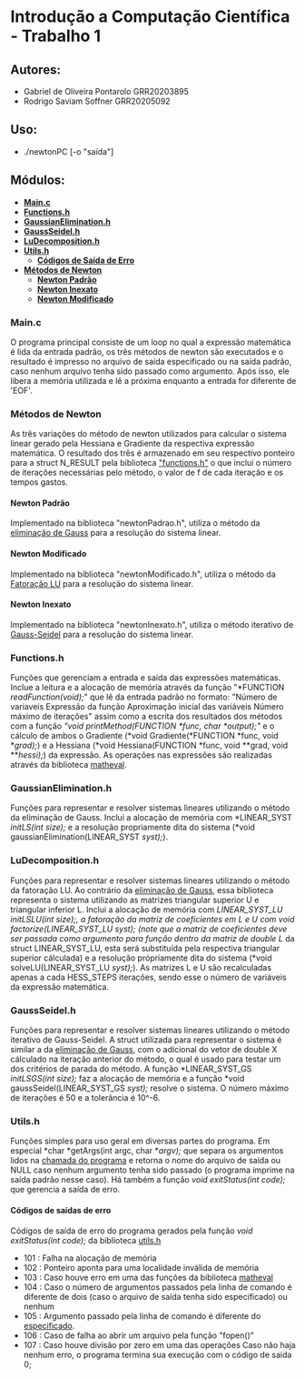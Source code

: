 # **Introdução a Computação Científica - Trabalho 1**

## Autores:

- Gabriel de Oliveira Pontarolo GRR20203895
- Rodrigo Saviam Soffner GRR20205092

## Uso:

- ./newtonPC [-o "saída"]

## Módulos:

  - [**Main.c**](#mainc)
  - [**Functions.h**](#functionsh)
  - [**GaussianElimination.h**](#gaussianeliminationh)
  - [**GaussSeidel.h**](#gaussseidelh)
  - [**LuDecomposition.h**](#ludecompositionh)
  - [**Utils.h**](#utilsh)
    - [**Códigos de Saída de Erro**](#saidas-de-erro)
  - [**Métodos de Newton**](#métodos-de-newton)
    - [**Newton Padrão**](#newton-padrao)
    - [**Newton Inexato**](#newton-inexato)
    - [**Newton Modificado**](#newton-modificado)


### Main.c
  O programa principal consiste de um loop no qual a expressão matemática é lida da entrada padrão, os três métodos de newton são executados e o resultado é impresso no arquivo de saída especificado ou na saída padrão, caso nenhum arquivo tenha sido passado como argumento. Após isso, ele libera a memória utilizada e lê a próxima enquanto a entrada for diferente de 'EOF'.

### Métodos de Newton
  As três variações do método de newton utilizados para calcular o sistema linear gerado pela Hessiana e Gradiente da respectiva expressão matemática. O resultado dos três é armazenado em seu respectivo ponteiro para a struct N_RESULT pela biblioteca ["functions.h"](#functionsh) o que inclui o número de iterações necessárias pelo método, o valor de f de cada iteração e os tempos gastos.
#### Newton Padrão
  Implementado na biblioteca "newtonPadrao.h", utiliza o método da [eliminação de Gauss](#guassianeliminationh) para a resolução do sistema linear.
#### Newton Modificado
  Implementado na biblioteca "newtonModificado.h", utiliza o método da [Fatoração LU](#ludecompositionh) para a resolução do sistema linear.
#### Newton Inexato
  Implementado na biblioteca "newtonInexato.h", utiliza o método iterativo de [Gauss-Seidel](#gaussseidelh) para a resolução do sistema linear.

### Functions.h
  Funções que gerenciam a entrada e saída das expressões matemáticas. Inclue a leitura e a alocação de memória através da função "*FUNCTION *readFunction(void);*" que lê da entrada padrão no formato:
  "Número de variaveis
   Expressão da função
   Aproximação inicial das variáveis
   Número máximo de iterações"
assim como a escrita dos resultados dos métodos com a função *"void printMethod(FUNCTION \*func, char \*output);"* e o cálculo de ambos o Gradiente (*void Gradiente(*FUNCTION *func, void \**grad);*) e a Hessiana (*void Hessiana(FUNCTION *func, void \**grad, void \*\**hessi);*) da expressão. As operações nas expressões são realizadas através da biblioteca [matheval](https://www.gnu.org/software/libmatheval/).
  
### GaussianElimination.h
  Funções para representar e resolver sistemas lineares utilizando o método da eliminação de Gauss. Inclui a alocação de memória com *LINEAR_SYST *initLS(int size);* e a resolução propriamente dita do sistema (*void gaussianElimination(LINEAR_SYST *syst);*).
  
### LuDecomposition.h
  Funções para representar e resolver sistemas lineares utilizando o método da fatoração LU. Ao contrário da [eliminação de Gauss](#gaussianeliminationh), essa biblioteca representa o sistema utilizando as matrizes triangular superior U e triangular inferior L. Inclui a alocação de memória com *LINEAR_SYST_LU *initLSLU(int size);*, a fatoração da matriz de coeficientes em L e U com *void factorize(LINEAR_SYST_LU *syst);* (note que a matriz de coeficientes deve ser passada como argumento para função dentro da matriz de double L** da struct LINEAR_SYST_LU, esta será substituída pela respectiva triangular superior cálculada) e a resolução própriamente dita do sistema (*void solveLU(LINEAR_SYST_LU *syst);*). As matrizes L e U são recalculadas apenas a cada HESS_STEPS iterações, sendo esse o número de variáveis da expressão matemática.
  
### GaussSeidel.h 
 Funções para representar e resolver sistemas lineares utilizando o método iterativo de Gauss-Seidel. A struct utilizada para representar o sistema é similar a da [eliminação de Gauss](#gaussianeliminationh), com o adicional do vetor de double X cálculado na iteração anterior do método, o qual é usado para testar um dos critérios de parada do método. A função *LINEAR_SYST_GS *initLSGS(int size);* faz a alocação de memória e a função *void gaussSeidel(LINEAR_SYST_GS *syst);* resolve o sistema. O número máximo de iterações é 50 e a tolerância é 10^-6.
 
### Utils.h
  Funções simples para uso geral em diversas partes do programa. Em especial *char *getArgs(int argc, char \**argv);* que separa os argumentos lidos na [chamada do programa](#uso) e retorna o nome do arquivo de saída ou NULL caso nenhum argumento tenha sido passado (o programa imprime na saída padrão nesse caso). Há também a função *void exitStatus(int code);* que gerencia a saída de erro.

#### Códigos de saídas de erro
  Códigos de saída de erro do programa gerados pela função *void exitStatus(int code);* da biblioteca [utils.h](#utilsh)
- 101 : Falha na alocação de memória 
- 102 : Ponteiro aponta para uma localidade inválida de memória
- 103 : Caso houve erro em uma das funções da biblioteca [matheval](https://www.gnu.org/software/libmatheval/)
- 104 : Caso o número de argumentos passados pela linha de comando é diferente de dois (caso o arquivo de saída tenha sido especificado) ou nenhum
- 105 : Argumento passado pela linha de comando é diferente do [especificado](#uso).
- 106 : Caso de falha ao abrir um arquivo pela função "fopen()"
- 107 : Caso houve divisão por zero em uma das operações
  Caso não haja nenhum erro, o programa termina sua execução com o código de saída 0;


